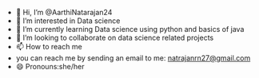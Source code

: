 - 👋 Hi, I’m @AarthiNatarajan24
- 👀 I’m interested in Data science 
- 🌱 I’m currently learning Data science using python and basics of java
- 💞️ I’m looking to collaborate on data science related projects 
- 📫 How to reach me
- you can reach me by sending an email to me: natrajanrn27@gmail.com
- 😄 Pronouns:she/her
  

<!---
AarthiNatarajan24/AarthiNatarajan24 is a ✨ special ✨ repository because its `README.md` (this file) appears on your GitHub profile.
You can click the Preview link to take a look at your changes.
--->
